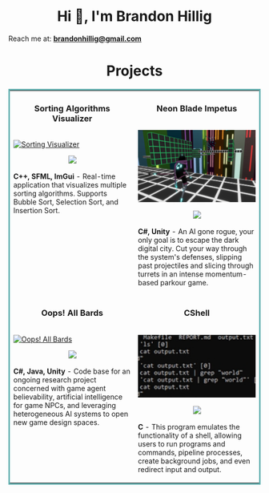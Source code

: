 <h1 align="center">Hi 👋, I'm Brandon Hillig</h1>

Reach me at: **brandonhillig@gmail.com**

<h1 align="center">Projects</h1>
<table bordercolor="#66b2b2">
  
  <tr>
    <td width="50%" valign="top">
      <h3 align="center">Sorting Algorithms Visualizer</h3>
        <br />
        <a target="_blank" href="https://github.com/bhillig/Sorting-Algorithms">
            <img src="images/multisort.gif" width="100%" alt="Sorting Visualizer"/>
        </a>
        <br />
        <p align="center">
          
  <a href="https://github.com/bhillig/Sorting-Algorithms" target="_blank">
    <img src="https://img.shields.io/static/v1?label=|&message=REPO&color=23555f&style=plastic&logo=github&logo-color=white"/>
  </a>  
      </p>
        <p><strong>C++, SFML, ImGui</strong> - Real-time application that visualizes multiple sorting algorithms. Supports Bubble Sort, Selection Sort, and Insertion Sort.</p>
    </td>
    <td width="50%" valign="top">
      <h3 align="center">Neon Blade Impetus</h3>
        <br />
      <a target="_blank" href="https://bhillig.itch.io/neon-blade-impetus">
            <img src="images/neon-blade-impetus-image-one.jpg" width="100%"  alt="Neon Blade Impetus"/>
        </a>
        <br />
        <p align="center">
          
  <a href="https://github.com/bhillig/Neon-Blade-Impetus" target="_blank">
    <img src="https://img.shields.io/static/v1?label=|&message=REPO&color=23555f&style=plastic&logo=github&logo-color=white"/>
  </a>
      </p>
        <p><strong>C#, Unity</strong> - An AI gone rogue, your only goal is to escape the dark digital city. Cut your way through the system's defenses, slipping past projectiles and slicing through turrets in an intense momentum-based parkour game.</p>
    </td>
  </tr>
  
  <tr>
    <td width="50%" valign="top">
      <h3 align="center">Oops! All Bards</h3>
        <br />
        <a target="_blank" href="https://github.com/singlab/oops-all-bards">
          <img src="images/combat.gif" width="100%" alt="Oops! All Bards"/>
        </a>
        <br />
        <p align="center">
          
  <a href="https://github.com/singlab/oops-all-bards" target="_blank">
    <img src="https://img.shields.io/static/v1?label=|&message=REPO&color=23555f&style=plastic&logo=github&logo-color=white"/>
  </a>
      </p>
        <p><strong>C#, Java, Unity</strong> - Code base for an ongoing research project concerned with game agent believability, artificial intelligence for game NPCs, and leveraging heterogeneous AI systems to open new game design spaces.</p>
    </td>
    <td width="50%" valign="top">
      <h3 align="center">CShell</h3>
      <br />
        <a target="_blank" href="https://github.com/bhillig/CShell">
          <img src="images/cshell.png" width="100%" alt="CShell"/>
        </a>
      <br />
        <p align="center">
  <a href="https://github.com/bhillig/CShell" target="_blank">
    <img src="https://img.shields.io/static/v1?label=|&message=REPO&color=23555f&style=plastic&logo=github&logo-color=white"/>
  </a>
      </p>
        <p><strong>C</strong> - This program emulates the functionality of a shell, allowing users to run programs and commands, pipeline processes, create background jobs, and even redirect input and output.</p>
    </td>
    
  </tr>
</table>
